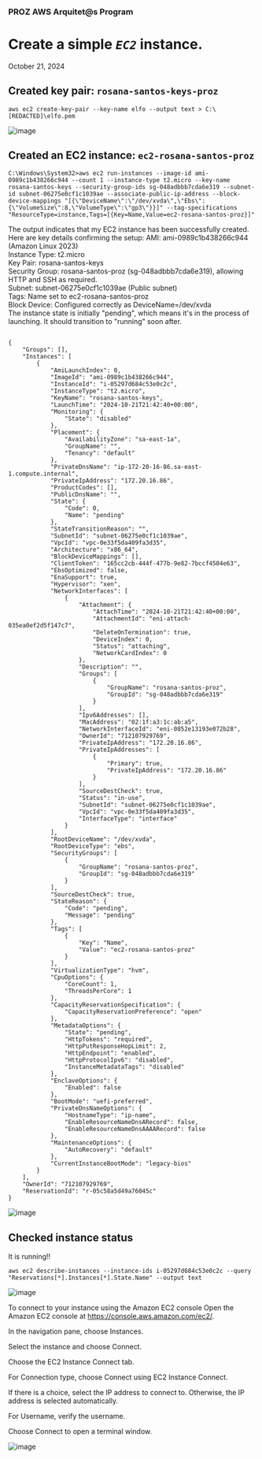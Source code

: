 <h3>PROZ AWS Arquitet@s Program</h3>
<h1> Create a simple <code><em>EC2</em></code> instance.</h1>
<p>October 21, 2024<br></p>

<h2>Created key pair: <strong><em></em><code>rosana-santos-keys-proz</em></code></strong></h2>

<pre><code>aws ec2 create-key-pair --key-name elfo --output text > C:\[REDACTED]\elfo.pem</code></pre>


![image](https://github.com/user-attachments/assets/722bebe1-aaba-4b01-97c1-b00cc0e3c645)




<h2>Created an EC2 instance: <strong><em></em><code>ec2-rosana-santos-proz</em></code></strong></h2>
<pre><code>C:\Windows\System32>aws ec2 run-instances --image-id ami-0989c1b438266c944 --count 1 --instance-type t2.micro --key-name rosana-santos-keys --security-group-ids sg-048adbbb7cda6e319 --subnet-id subnet-06275e0cf1c1039ae --associate-public-ip-address --block-device-mappings "[{\"DeviceName\":\"/dev/xvda\",\"Ebs\":{\"VolumeSize\":8,\"VolumeType\":\"gp3\"}}]" --tag-specifications "ResourceType=instance,Tags=[{Key=Name,Value=ec2-rosana-santos-proz}]"</code></pre>


<p>The output indicates that my EC2 instance has been successfully created. Here are key details confirming the setup:
AMI: ami-0989c1b438266c944 (Amazon Linux 2023)<br>
Instance Type: t2.micro<br>
Key Pair: rosana-santos-keys<br>
Security Group: rosana-santos-proz (sg-048adbbb7cda6e319), allowing HTTP and SSH as required.<br>
Subnet: subnet-06275e0cf1c1039ae (Public subnet)<br>
Tags: Name set to ec2-rosana-santos-proz<br>
Block Device: Configured correctly as DeviceName=/dev/xvda<br>
The instance state is initially "pending", which means it's in the process of launching. It should transition to "running" soon after.</p>

<pre><code>
{
    "Groups": [],
    "Instances": [
        {
            "AmiLaunchIndex": 0,
            "ImageId": "ami-0989c1b438266c944",
            "InstanceId": "i-05297d684c53e0c2c",
            "InstanceType": "t2.micro",
            "KeyName": "rosana-santos-keys",
            "LaunchTime": "2024-10-21T21:42:40+00:00",
            "Monitoring": {
                "State": "disabled"
            },
            "Placement": {
                "AvailabilityZone": "sa-east-1a",
                "GroupName": "",
                "Tenancy": "default"
            },
            "PrivateDnsName": "ip-172-20-16-86.sa-east-1.compute.internal",
            "PrivateIpAddress": "172.20.16.86",
            "ProductCodes": [],
            "PublicDnsName": "",
            "State": {
                "Code": 0,
                "Name": "pending"
            },
            "StateTransitionReason": "",
            "SubnetId": "subnet-06275e0cf1c1039ae",
            "VpcId": "vpc-0e33f5da409fa3d35",
            "Architecture": "x86_64",
            "BlockDeviceMappings": [],
            "ClientToken": "165cc2cb-444f-477b-9e82-7bccf4504e63",
            "EbsOptimized": false,
            "EnaSupport": true,
            "Hypervisor": "xen",
            "NetworkInterfaces": [
                {
                    "Attachment": {
                        "AttachTime": "2024-10-21T21:42:40+00:00",
                        "AttachmentId": "eni-attach-035ea0ef2d5f147c7",
                        "DeleteOnTermination": true,
                        "DeviceIndex": 0,
                        "Status": "attaching",
                        "NetworkCardIndex": 0
                    },
                    "Description": "",
                    "Groups": [
                        {
                            "GroupName": "rosana-santos-proz",
                            "GroupId": "sg-048adbbb7cda6e319"
                        }
                    ],
                    "Ipv6Addresses": [],
                    "MacAddress": "02:1f:a3:1c:ab:a5",
                    "NetworkInterfaceId": "eni-0852e13193e072b28",
                    "OwnerId": "712107929769",
                    "PrivateIpAddress": "172.20.16.86",
                    "PrivateIpAddresses": [
                        {
                            "Primary": true,
                            "PrivateIpAddress": "172.20.16.86"
                        }
                    ],
                    "SourceDestCheck": true,
                    "Status": "in-use",
                    "SubnetId": "subnet-06275e0cf1c1039ae",
                    "VpcId": "vpc-0e33f5da409fa3d35",
                    "InterfaceType": "interface"
                }
            ],
            "RootDeviceName": "/dev/xvda",
            "RootDeviceType": "ebs",
            "SecurityGroups": [
                {
                    "GroupName": "rosana-santos-proz",
                    "GroupId": "sg-048adbbb7cda6e319"
                }
            ],
            "SourceDestCheck": true,
            "StateReason": {
                "Code": "pending",
                "Message": "pending"
            },
            "Tags": [
                {
                    "Key": "Name",
                    "Value": "ec2-rosana-santos-proz"
                }
            ],
            "VirtualizationType": "hvm",
            "CpuOptions": {
                "CoreCount": 1,
                "ThreadsPerCore": 1
            },
            "CapacityReservationSpecification": {
                "CapacityReservationPreference": "open"
            },
            "MetadataOptions": {
                "State": "pending",
                "HttpTokens": "required",
                "HttpPutResponseHopLimit": 2,
                "HttpEndpoint": "enabled",
                "HttpProtocolIpv6": "disabled",
                "InstanceMetadataTags": "disabled"
            },
            "EnclaveOptions": {
                "Enabled": false
            },
            "BootMode": "uefi-preferred",
            "PrivateDnsNameOptions": {
                "HostnameType": "ip-name",
                "EnableResourceNameDnsARecord": false,
                "EnableResourceNameDnsAAAARecord": false
            },
            "MaintenanceOptions": {
                "AutoRecovery": "default"
            },
            "CurrentInstanceBootMode": "legacy-bios"
        }
    ],
    "OwnerId": "712107929769",
    "ReservationId": "r-05c58a5d49a76045c"
}
</code></pre>

![image](https://github.com/user-attachments/assets/9376cb77-c798-4d99-82af-1d8944166f69)


<h2>Checked instance status</h2>

<p>It is running!!</p>

<pre><code>aws ec2 describe-instances --instance-ids i-05297d684c53e0c2c --query "Reservations[*].Instances[*].State.Name" --output text</code></pre>

![image](https://github.com/user-attachments/assets/7cb88562-dc9d-427a-9b0b-9a9da6dd558a)


To connect to your instance using the Amazon EC2 console
Open the Amazon EC2 console at https://console.aws.amazon.com/ec2/.

In the navigation pane, choose Instances.

Select the instance and choose Connect.

Choose the EC2 Instance Connect tab.

For Connection type, choose Connect using EC2 Instance Connect.

If there is a choice, select the IP address to connect to. Otherwise, the IP address is selected automatically.

For Username, verify the username.

Choose Connect to open a terminal window.

![image](https://github.com/user-attachments/assets/57bb3201-c720-47f1-a963-4ef90f505562)





































































